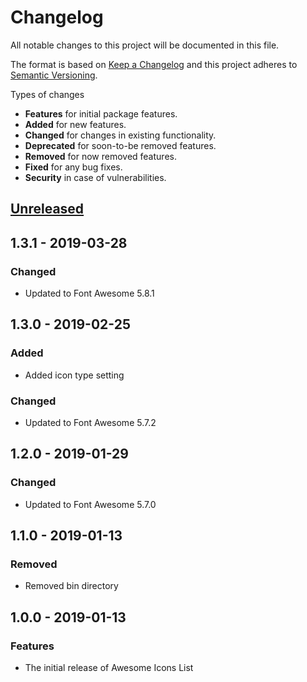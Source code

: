 # Changelog
All notable changes to this project will be documented in this file.

The format is based on [Keep a Changelog](http://keepachangelog.com/en/1.0.0/)
and this project adheres to [Semantic Versioning](http://semver.org/spec/v2.0.0.html).

Types of changes

* **Features** for initial package features.
* **Added** for new features.
* **Changed** for changes in existing functionality.
* **Deprecated** for soon-to-be removed features.
* **Removed** for now removed features.
* **Fixed** for any bug fixes.
* **Security** in case of vulnerabilities.

## [Unreleased]

## 1.3.1 - 2019-03-28

### Changed
* Updated to Font Awesome 5.8.1
    
## 1.3.0 - 2019-02-25

### Added
* Added icon type setting

### Changed
* Updated to Font Awesome 5.7.2

## 1.2.0 - 2019-01-29

### Changed
* Updated to Font Awesome 5.7.0

## 1.1.0 - 2019-01-13

### Removed
* Removed bin directory

## 1.0.0 - 2019-01-13

### Features
* The initial release of Awesome Icons List

[Unreleased]: https://github.com/GinoPane/oc-awesomeiconslist-plugin/compare/v1.3.1...HEAD
